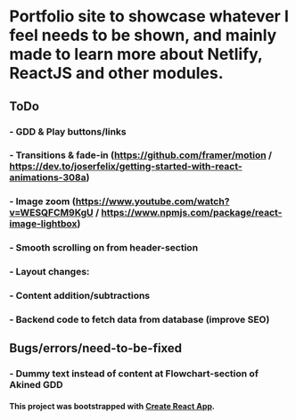 # Portfolio site to showcase whatever I feel needs to be shown, and mainly made to learn more about Netlify, ReactJS and other modules.

## ToDo
### - GDD & Play buttons/links
### - Transitions & fade-in (https://github.com/framer/motion / https://dev.to/joserfelix/getting-started-with-react-animations-308a)
### - Image zoom (https://www.youtube.com/watch?v=WESQFCM9KgU / https://www.npmjs.com/package/react-image-lightbox)
### - Smooth scrolling on from header-section
### - Layout changes:
### - Content addition/subtractions
### - Backend code to fetch data from database (improve SEO)

## Bugs/errors/need-to-be-fixed
### - Dummy text instead of content at Flowchart-section of Akined GDD

#### This project was bootstrapped with [Create React App](https://github.com/facebook/create-react-app).
